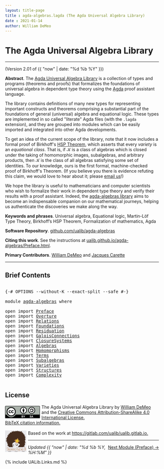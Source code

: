 ```yaml
---
layout: title-page
title : agda-algebras.lagda (The Agda Universal Algebra Library)
date : 2021-01-14
author: William DeMeo
---
```


<!--

LICENSE:

The software in this file is subject to the GNU General Public License v3.0.

See the LICENSE file at https://gitlhub.com/ualib/agda-universal-algebra/-/blob/master/LICENSE

The text other than software is copyright of the author. It can be
used for scholarly purposes subject to the usual academic conventions
of citation.

* The *.lagda files are not meant to be read by people, but rather to be
  type-checked by the Agda proof assistant and to automatically generate html files
  (which are meant to be read by people).

* This is done with the generate-html file to generate markdown and html files from the
  literate Agda (.lagda) files, and then using jekyll to convert markdown into html.

-->

# The Agda Universal Algebra Library

---------------------------------------------------------------------------------

(Version 2.01 of {{ "now" | date: "%d %b %Y" }})

**Abstract**. The [Agda Universal Algebra Library](https://ualib.github.io/agda-algebras) is a collection of types and programs (theorems and proofs) that formalizes the foundations of universal algebra in dependent type theory using the [Agda](https://wiki.portal.chalmers.se/agda/pmwiki.php) proof assistant language.

The library contains definitions of many new types for representing important constructs and theorems comprising a substantial part of the foundations of general (universal) algebra and equational logic. These types are implemented in so called "literate" Agda files (with the `.lagda` extension), and they are grouped into modules which can be easily imported and integrated into other Agda developments.

To get an idea of the current scope of the library, note that it now includes a formal proof of Birkhoff's [HSP Theorem](https://en.wikipedia.org/wiki/Variety_(universal_algebra)#Birkhoff's_theorem), which asserts that every *variety* is an *equational class*.  That is, if 𝒦 is a class of algebras which is closed under the taking of homomorphic images, subalgebras, and arbitrary products, then 𝒦 is the class of all algebras satisfying some set of identities. To our knowledge, ours is the first formal, machine-checked proof of Birkhoff's Theorem. (If you believe you there is evidence refuting this claim, we would love to hear about it; please [email us](mailto:williamdemeo@gmail.com)!)

We hope the library is useful to mathematicians and computer scientists who wish to formalize their work in dependent type theory and verify their results with a proof assistant. Indeed, the [agda-algebras library](https://github.com/ualib/agda-algebras) aims to become an indispensable companion on our mathematical journeys, helping us authenticate the discoveries we make along the way.

**Keywords and phrases**. Universal algebra, Equational logic, Martin-Löf Type Theory, Birkhoff’s HSP Theorem, Formalization of mathematics, Agda

**Software Repository**. [github.com/ualib/agda-algebras](https://gitub.com/ualib/agda-algebras)

**Citing this work**. See the instructions at [ualib.github.io/agda-algebras/Preface.html](https://ualib.github.io/agda-algebras/Preface.html#how-to-cite-the-agda-ualib).

**Primary Contributors**. [William DeMeo](https://williamdemeo.gitlab.io) and [Jacques Carette](http://www.cas.mcmaster.ca/~carette/)

--------------------------------

## Brief Contents

<pre class="Agda">

<a id="3458" class="Symbol">{-#</a> <a id="3462" class="Keyword">OPTIONS</a> <a id="3470" class="Pragma">--without-K</a> <a id="3482" class="Pragma">--exact-split</a> <a id="3496" class="Pragma">--safe</a> <a id="3503" class="Symbol">#-}</a>

<a id="3508" class="Keyword">module</a> <a id="3515" href="agda-algebras.html" class="Module">agda-algebras</a> <a id="3529" class="Keyword">where</a>

<a id="3536" class="Keyword">open</a> <a id="3541" class="Keyword">import</a> <a id="3548" href="Preface.html" class="Module">Preface</a>
<a id="3556" class="Keyword">open</a> <a id="3561" class="Keyword">import</a> <a id="3568" href="Overture.html" class="Module">Overture</a>
<a id="3577" class="Keyword">open</a> <a id="3582" class="Keyword">import</a> <a id="3589" href="Relations.html" class="Module">Relations</a>
<a id="3599" class="Keyword">open</a> <a id="3604" class="Keyword">import</a> <a id="3611" href="Foundations.html" class="Module">Foundations</a>
<a id="3623" class="Keyword">open</a> <a id="3628" class="Keyword">import</a> <a id="3635" href="Residuation.html" class="Module">Residuation</a>
<a id="3647" class="Keyword">open</a> <a id="3652" class="Keyword">import</a> <a id="3659" href="GaloisConnections.html" class="Module">GaloisConnections</a>
<a id="3677" class="Keyword">open</a> <a id="3682" class="Keyword">import</a> <a id="3689" href="ClosureSystems.html" class="Module">ClosureSystems</a>
<a id="3704" class="Keyword">open</a> <a id="3709" class="Keyword">import</a> <a id="3716" href="Algebras.html" class="Module">Algebras</a>
<a id="3725" class="Keyword">open</a> <a id="3730" class="Keyword">import</a> <a id="3737" href="Homomorphisms.html" class="Module">Homomorphisms</a>
<a id="3751" class="Keyword">open</a> <a id="3756" class="Keyword">import</a> <a id="3763" href="Terms.html" class="Module">Terms</a>
<a id="3769" class="Keyword">open</a> <a id="3774" class="Keyword">import</a> <a id="3781" href="Subalgebras.html" class="Module">Subalgebras</a>
<a id="3793" class="Keyword">open</a> <a id="3798" class="Keyword">import</a> <a id="3805" href="Varieties.html" class="Module">Varieties</a>
<a id="3815" class="Keyword">open</a> <a id="3820" class="Keyword">import</a> <a id="3827" href="Structures.html" class="Module">Structures</a>
<a id="3838" class="Keyword">open</a> <a id="3843" class="Keyword">import</a> <a id="3850" href="Complexity.html" class="Module">Complexity</a>

</pre>


## <a id="license">License</a>

<a rel="license" href="http://creativecommons.org/licenses/by-sa/4.0/">
  <img alt="Creative Commons License" style="border-width:0; float: left; padding:5px 5px 0px 0px" height='40' src="css/by-sa.svg" />
  <!-- <img alt="Creative Commons License" style="border-width:0; float: left; padding:5px 5px 0px 0px" height='40' src="https://i.creativecommons.org/l/by-sa/4.0/88x31.png" /> -->
</a>
<span xmlns:dct="http://purl.org/dc/terms/" property="dct:title">
  The Agda Universal Algebra Library
</span> by
<a xmlns:cc="http://creativecommons.org/ns#" href="https://williamdemeo.gitlab.io/" property="cc:attributionName" rel="cc:attributionURL">
  William DeMeo
</a> and the <a href="
is licensed under a
<a rel="license" href="http://creativecommons.org/licenses/by-sa/4.0/">
  Creative Commons Attribution-ShareAlike 4.0 International License.
</a>
<br />
<a href="https://ualib.gitlab.io/Preface.html#how-to-cite-the-agda-ualib">BibTeX citation information.</a>
<br />
<br />
<a href="https://stereotypeb.gitlab.io"><img alt="stereotypeb" style="border-width:0; float: left; padding:0px 5px 0px 0px;" width='70' src="css/stereotypeb-avatar.png" /></a>
Based on the work at
<a xmlns:dct="http://purl.org/dc/terms/" href="https://gitlab.com/ualib/ualib.gitlab.io" rel="dct:source">
  https://gitlab.com/ualib/ualib.gitlab.io.
</a>

<p></p>

---------------------------------

<span style="float:right;">[Next Module (Preface) →](Preface.html)</span>


<div class="container">
<p>
<i>Updated {{ "now" | date: "%d %b %Y, %H:%M" }}</i>
</p>
</div>


{% include UALib.Links.md %}

